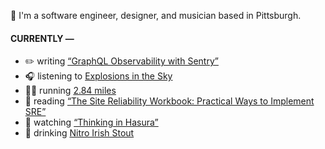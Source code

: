 👋 I'm a software engineer, designer, and musician based in Pittsburgh.

#### CURRENTLY —

* ✏️ writing [“GraphQL Observability with Sentry”](https://www.amoscato.com/journal/graphql-observability/)
* 🎧 listening to [Explosions in the Sky](https://www.last.fm/music/Explosions+in+the+Sky/_/First+Breath+After+Coma)
* 🏃‍♂️ running [2.84 miles](https://www.strava.com/activities/7541991584)
* 📘 reading [“The Site Reliability Workbook: Practical Ways to Implement SRE”](https://www.goodreads.com/book/show/39687146-the-site-reliability-workbook)
* 🍿 watching [“Thinking in Hasura”](https://vimeo.com/727654292)
* 🍺 drinking [Nitro Irish Stout](https://untappd.com/user/namoscato/checkin/1170774621)
